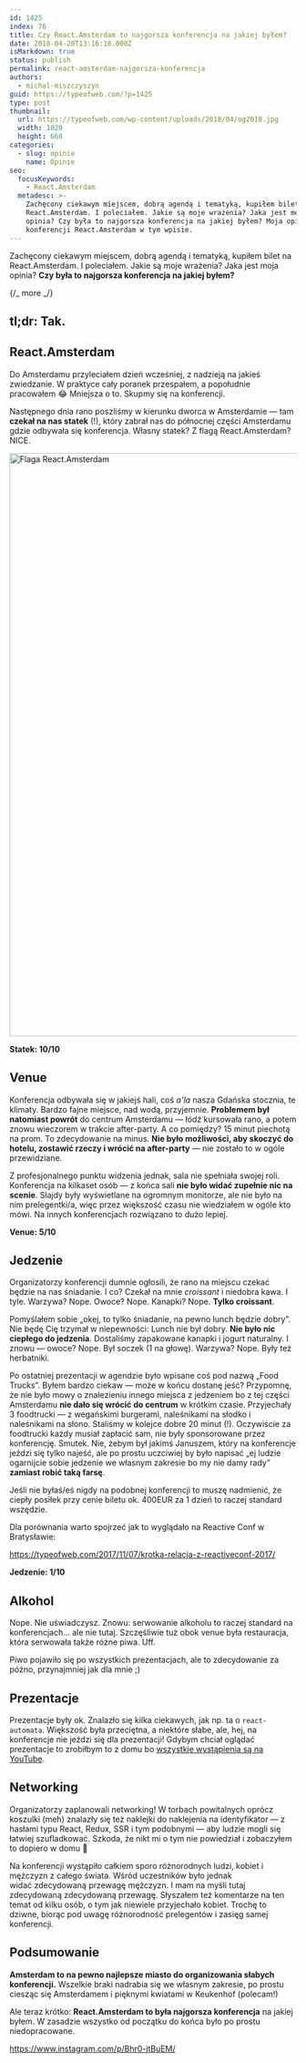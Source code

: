 ```yaml
---
id: 1425
index: 76
title: Czy React.Amsterdam to najgorsza konferencja na jakiej byłem?
date: 2018-04-20T13:16:18.000Z
isMarkdown: true
status: publish
permalink: react-amsterdam-najgorsza-konferencja
authors:
  - michal-miszczyszyn
guid: https://typeofweb.com/?p=1425
type: post
thumbnail:
  url: https://typeofweb.com/wp-content/uploads/2018/04/og2018.jpg
  width: 1020
  height: 668
categories:
  - slug: opinie
    name: Opinie
seo:
  focusKeywords:
    - React.Amsterdam
  metadesc: >-
    Zachęcony ciekawym miejscem, dobrą agendą i tematyką, kupiłem bilet na
    React.Amsterdam. I poleciałem. Jakie są moje wrażenia? Jaka jest moja
    opinia? Czy była to najgorsza konferencja na jakiej byłem? Moja opinia o
    konferencji React.Amsterdam w tym wpisie.
---
```


Zachęcony ciekawym miejscem, dobrą agendą i tematyką, kupiłem bilet na React.Amsterdam. I poleciałem. Jakie są moje wrażenia? Jaka jest moja opinia? **Czy była to najgorsza konferencja na jakiej byłem?**

{/_ more _/}

## tl;dr: Tak.

## React.Amsterdam

Do Amsterdamu przyleciałem dzień wcześniej, z nadzieją na jakieś zwiedzanie. W praktyce cały poranek przespałem, a popołudnie pracowałem 😂 Mniejsza o to. Skupmy się na konferencji.

Następnego dnia rano poszliśmy w kierunku dworca w Amsterdamie — tam **czekał na nas statek** (!), który zabrał nas do północnej części Amsterdamu gdzie odbywała się konferencja. Własny statek? Z flagą React.Amsterdam? NICE.

<a href="https://typeofweb.com/wp-content/uploads/2018/04/IMG_0186.jpg"><img src="https://typeofweb.com/wp-content/uploads/2018/04/IMG_0186-768x1024.jpg" alt="Flaga React.Amsterdam" width="768" height="1024" class="aligncenter size-large wp-image-1441" /></a>

**Statek: 10/10**

## Venue

Konferencja odbywała się w jakiejś hali, coś _a'la_ nasza Gdańska stocznia, te klimaty. Bardzo fajne miejsce, nad wodą, przyjemnie. **Problemem był natomiast powrót** do centrum Amsterdamu — łódź kursowała rano, a potem znowu wieczorem w trakcie after-party. A co pomiędzy? 15 minut piechotą na prom. To zdecydowanie na minus. **Nie było możliwości, aby skoczyć do hotelu, zostawić rzeczy i wrócić na after-party** — nie zostało to w ogóle przewidziane.

Z profesjonalnego punktu widzenia jednak, sala nie spełniała swojej roli. Konferencja na kilkaset osób — z końca sali **nie było widać zupełnie nic na scenie**. Slajdy były wyświetlane na ogromnym monitorze, ale nie było na nim prelegentki/a, więc przez większość czasu nie wiedziałem w ogóle kto mówi. Na innych konferencjach rozwiązano to dużo lepiej.

**Venue: 5/10**

## Jedzenie

Organizatorzy konferencji dumnie ogłosili, że rano na miejscu czekać będzie na nas śniadanie. I co? Czekał na mnie _croissant_ i niedobra kawa. I tyle. Warzywa? Nope. Owoce? Nope. Kanapki? Nope. **Tylko croissant**.

Pomyślałem sobie „okej, to tylko śniadanie, na pewno lunch będzie dobry”. Nie będę Cię trzymał w niepewności: Lunch nie był dobry. **Nie było nic ciepłego do jedzenia**. Dostaliśmy zapakowane kanapki i jogurt naturalny. I znowu — owoce? Nope. Był soczek (1 na głowę). Warzywa? Nope. Były też herbatniki.

Po ostatniej prezentacji w agendzie było wpisane coś pod nazwą „Food Trucks”. Byłem bardzo ciekaw — może w końcu dostanę jeść? Przypomnę, że nie było mowy o znalezieniu innego miejsca z jedzeniem bo z tej części Amsterdamu **nie dało się wrócić do centrum** w krótkim czasie. Przyjechały 3 foodtrucki — z wegańskimi burgerami, naleśnikami na słodko i naleśnikami na słono. Staliśmy w kolejce dobre 20 minut (!). Oczywiście za foodtrucki każdy musiał zapłacić sam, nie były sponsorowane przez konferencję. Smutek. Nie, żebym był jakimś Januszem, który na konferencje jeździ się tylko najeść, ale po prostu uczciwiej by było napisać „ej ludzie ogarnijcie sobie jedzenie we własnym zakresie bo my nie damy rady” **zamiast robić taką farsę**.

Jeśli nie byłaś/eś nigdy na podobnej konferencji to muszę nadmienić, że ciepły posiłek przy cenie biletu ok. 400EUR za 1 dzień to raczej standard wszędzie.

Dla porównania warto spojrzeć jak to wyglądało na Reactive Conf w Bratysławie:

https://typeofweb.com/2017/11/07/krotka-relacja-z-reactiveconf-2017/

**Jedzenie: 1/10**

## Alkohol

Nope. Nie uświadczysz. Znowu: serwowanie alkoholu to raczej standard na konferencjach… ale nie tutaj. Szczęśliwie tuż obok venue była restauracja, która serwowała także różne piwa. Uff.

Piwo pojawiło się po wszystkich prezentacjach, ale to zdecydowanie za późno, przynajmniej jak dla mnie ;)

## Prezentacje

Prezentacje były ok. Znalazło się kilka ciekawych, jak np. ta o `react-automata`. Większość była przeciętna, a niektóre słabe, ale, hej, na konferencje nie jeździ się dla prezentacji! Gdybym chciał oglądać prezentacje to zrobiłbym to z domu bo [wszystkie wystąpienia są na YouTube](https://www.youtube.com/playlist?list=PLNBNS7NRGKMFi_glL49hsoyqu7dHTMnNm).

## Networking

Organizatorzy zaplanowali networking! W torbach powitalnych oprócz koszulki (meh) znalazły się też naklejki do naklejenia na identyfikator — z hasłami typu React, Redux, SSR i tym podobnymi — aby ludzie mogli się łatwiej szufladkować. Szkoda, że nikt mi o tym nie powiedział i zobaczyłem to dopiero w domu 🤔

Na konferencji wystąpiło całkiem sporo różnorodnych ludzi, kobiet i mężczyzn z całego świata. Wśród uczestników było jednak widać zdecydowaną przewagę mężczyzn. I mam na myśli tutaj zdecydowaną zdecydowaną przewagę. Słyszałem też komentarze na ten temat od kilku osób, o tym jak niewiele przyjechało kobiet. Trochę to dziwne, biorąc pod uwagę różnorodność prelegentów i zasięg samej konferencji.

## Podsumowanie

**Amsterdam to na pewno najlepsze miasto do organizowania słabych konferencji.** Wszelkie braki nadrabia się we własnym zakresie, po prostu ciesząc się Amsterdamem i pięknymi kwiatami w Keukenhof (polecam!)

Ale teraz krótko: **React.Amsterdam to była najgorsza konferencja** na jakiej byłem. W zasadzie wszystko od początku do końca było po prostu niedopracowane.

https://www.instagram.com/p/Bhr0-jtBuEM/
